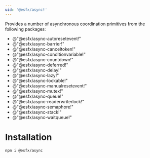 ```yaml
---
uid: '@esfx/async!'
---
```


Provides a number of asynchronous coordination primitives from the following packages:

- @"@esfx/async-autoresetevent!"
- @"@esfx/async-barrier!"
- @"@esfx/async-canceltoken!"
- @"@esfx/async-conditionvariable!"
- @"@esfx/async-countdown!"
- @"@esfx/async-deferred!"
- @"@esfx/async-delay!"
- @"@esfx/async-lazy!"
- @"@esfx/async-lockable!"
- @"@esfx/async-manualresetevent!"
- @"@esfx/async-mutex!"
- @"@esfx/async-queue!"
- @"@esfx/async-readerwriterlock!"
- @"@esfx/async-semaphore!"
- @"@esfx/async-stack!"
- @"@esfx/async-waitqueue!"

# Installation

```sh
npm i @esfx/async
```
